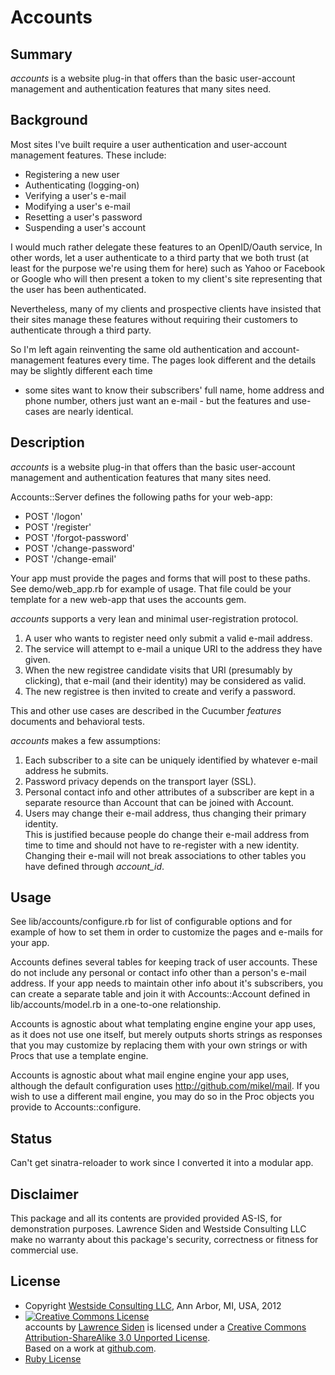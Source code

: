 # Accounts

## Summary
*accounts* is a website plug-in that offers than the basic user-account management
and authentication features that many sites need.

## Background

Most sites I've built require a user authentication and user-account management features.
These include:
* Registering a new user
* Authenticating (logging-on)
* Verifying a user's e-mail
* Modifying a user's e-mail
* Resetting a user's password
* Suspending a user's account

I would much rather delegate these features to an OpenID/Oauth service,
In other words, let a user authenticate to a third party that we both trust 
(at least for the purpose we're using them for here)
such as Yahoo or Facebook or Google 
who will then present a token to my client's site representing that the user has been authenticated.

Nevertheless, many of my clients and prospective clients have insisted that
their sites manage these features without requiring their customers to authenticate through a third party.

So I'm left again reinventing the same old authentication and account-management features every time.
The pages look different and the details may be slightly different each time
- some sites want to know their subscribers' full name, home address and phone number,
others just want an e-mail -
but the features and use-cases are nearly identical.

## Description
*accounts* is a website plug-in that offers than the basic user-account management
and authentication features that many sites need.

Accounts::Server defines the following paths for your web-app:

* POST '/logon'
* POST '/register'
* POST '/forgot-password'
* POST '/change-password'
* POST '/change-email'

Your app must provide the pages and forms that will post to these paths.
See demo/web_app.rb for example of usage.
That file could be your template for a new web-app that uses the accounts gem.

*accounts* supports a very lean and minimal user-registration protocol.

1. A user who wants to register need only submit a valid e-mail address.
1. The service will attempt to e-mail a unique URI to the address they have given.
1. When the new registree candidate visits that URI (presumably by clicking),
that e-mail (and their identity) may be considered as valid.
1. The new registree is then invited to create and verify a password.

This and other use cases are described in the Cucumber *features* documents and behavioral tests.

*accounts* makes a few assumptions:

1. Each subscriber to a site can be uniquely identified by whatever e-mail address he submits.
1. Password privacy depends on the transport layer (SSL).
1. Personal contact info and other attributes of a subscriber 
are kept in a separate resource than Account that can be joined with Account.
1. Users may change their e-mail address, thus changing their primary identity.  
This is justified because people do change their e-mail address from time to time 
and should not have to re-register with a new identity.
Changing their e-mail will not break associations to other tables you have defined through *account_id*.

## Usage
See lib/accounts/configure.rb for list of configurable options
and for example of how to set them in order to customize
the pages and e-mails for your app.

Accounts defines several tables for keeping track of user accounts.
These do not include any personal or contact info other than a person's e-mail address.
If your app needs to maintain other info about it's subscribers,
you can create a separate table and join it with Accounts::Account defined in lib/accounts/model.rb
in a one-to-one relationship.

Accounts is agnostic about what templating engine engine your app uses,
as it does not use one itself,
but merely outputs shorts strings as responses that you may customize
by replacing them with your own strings or with Procs that use a template engine.

Accounts is agnostic about what mail engine engine your app uses,
although the default configuration uses http://github.com/mikel/mail.
If you wish to use a different mail engine,
you may do so in the Proc objects you provide to Accounts::configure.

## Status
Can't get sinatra-reloader to work since I converted it into a modular app.

## Disclaimer

This package and all its contents are provided provided AS-IS, for demonstration purposes.
Lawrence Siden and Westside Consulting LLC 
make no warranty about this package's security, correctness or fitness for commercial use.

## License
* Copyright <a href="http://westside-consulting.com/">Westside Consulting LLC</a>, Ann Arbor, MI, USA, 2012
* <a rel="license" href="http://creativecommons.org/licenses/by-sa/3.0/"><img alt="Creative Commons License" style="border-width:0" src="http://i.creativecommons.org/l/by-sa/3.0/88x31.png" /></a><br /><span xmlns:dct="http://purl.org/dc/terms/" href="http://purl.org/dc/dcmitype/Text" property="dct:title" rel="dct:type">accounts</span> by <a xmlns:cc="http://creativecommons.org/ns#" href="http://westside-consulting.com/" property="cc:attributionName" rel="cc:attributionURL">Lawrence Siden</a> is licensed under a <a rel="license" href="http://creativecommons.org/licenses/by-sa/3.0/">Creative Commons Attribution-ShareAlike 3.0 Unported License</a>.<br />Based on a work at <a xmlns:dct="http://purl.org/dc/terms/" href="https://github.com/lsiden" rel="dct:source">github.com</a>.
* [Ruby License](http://www.ruby-lang.org/en/LICENSE.txt)
